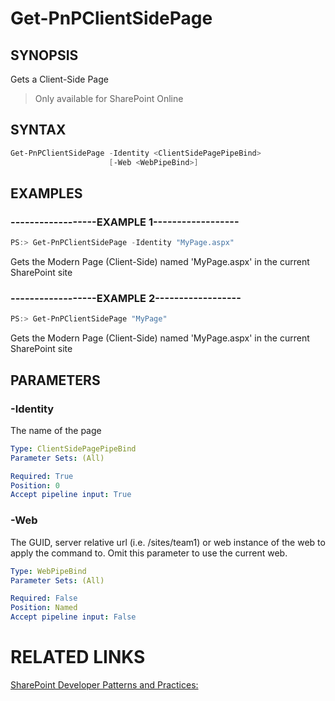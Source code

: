 # Get-PnPClientSidePage

## SYNOPSIS
Gets a Client-Side Page

>Only available for SharePoint Online
## SYNTAX 

```powershell
Get-PnPClientSidePage -Identity <ClientSidePagePipeBind>
                      [-Web <WebPipeBind>]
```

## EXAMPLES

### ------------------EXAMPLE 1------------------
```powershell
PS:> Get-PnPClientSidePage -Identity "MyPage.aspx"
```

Gets the Modern Page (Client-Side) named 'MyPage.aspx' in the current SharePoint site

### ------------------EXAMPLE 2------------------
```powershell
PS:> Get-PnPClientSidePage "MyPage"
```

Gets the Modern Page (Client-Side) named 'MyPage.aspx' in the current SharePoint site

## PARAMETERS

### -Identity
The name of the page

```yaml
Type: ClientSidePagePipeBind
Parameter Sets: (All)

Required: True
Position: 0
Accept pipeline input: True
```

### -Web
The GUID, server relative url (i.e. /sites/team1) or web instance of the web to apply the command to. Omit this parameter to use the current web.

```yaml
Type: WebPipeBind
Parameter Sets: (All)

Required: False
Position: Named
Accept pipeline input: False
```

# RELATED LINKS

[SharePoint Developer Patterns and Practices:](http://aka.ms/sppnp)